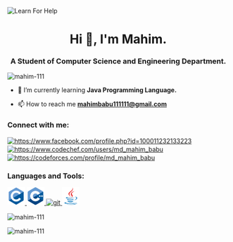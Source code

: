 ![Learn For Help ](https://scontent.fdac31-1.fna.fbcdn.net/v/t39.30808-6/361383602_1928065820911137_4725469747663744350_n.jpg?_nc_cat=101&ccb=1-7&_nc_sid=e3f864&_nc_eui2=AeGn6vnzgtfD7s5BfG70q1jt9naWIM04_K32dpYgzTj8rfdNzU200btDwrV-kGWKNvxNuXtSqz3chDQ1En7B50R0&_nc_ohc=owJbzEipSTIAX9EsnHW&_nc_ht=scontent.fdac31-1.fna&oh=00_AfDZWDlyR4lLtpYWFcDx-2ITuFgel5pHFmWC9YmUA9q7yA&oe=64BA4BA3)
<h1 align="center">Hi 👋, I'm Mahim.</h1>
<h3 align="center">A Student of Computer Science and Engineering Department.</h3>

<p align="left"> <img src="https://komarev.com/ghpvc/?username=mahim-111&label=Profile%20views&color=0e75b6&style=flat" alt="mahim-111" /> </p>

- 🌱 I’m currently learning **Java Programming Language.**

- 📫 How to reach me **mahimbabu111111@gmail.com**

<h3 align="left">Connect with me:</h3>
<p align="left">
<a href="https://fb.com/https://www.facebook.com/profile.php?id=100011232133223" target="blank"><img align="center" src="https://raw.githubusercontent.com/rahuldkjain/github-profile-readme-generator/master/src/images/icons/Social/facebook.svg" alt="https://www.facebook.com/profile.php?id=100011232133223" height="30" width="40" /></a>
<a href="https://www.codechef.com/users/https://www.codechef.com/users/md_mahim_babu" target="blank"><img align="center" src="https://cdn.jsdelivr.net/npm/simple-icons@3.1.0/icons/codechef.svg" alt="https://www.codechef.com/users/md_mahim_babu" height="30" width="40" /></a>
<a href="https://codeforces.com/profile/https://codeforces.com/profile/Md_Mahim_Babu" target="blank"><img align="center" src="https://raw.githubusercontent.com/rahuldkjain/github-profile-readme-generator/master/src/images/icons/Social/codeforces.svg" alt="https://codeforces.com/profile/md_mahim_babu" height="30" width="40" /></a>
</p>

<h3 align="left">Languages and Tools:</h3>
<p align="left"> <a href="https://www.cprogramming.com/" target="_blank" rel="noreferrer"> <img src="https://raw.githubusercontent.com/devicons/devicon/master/icons/c/c-original.svg" alt="c" width="40" height="40"/> </a> <a href="https://www.w3schools.com/cpp/" target="_blank" rel="noreferrer"> <img src="https://raw.githubusercontent.com/devicons/devicon/master/icons/cplusplus/cplusplus-original.svg" alt="cplusplus" width="40" height="40"/> </a> <a href="https://git-scm.com/" target="_blank" rel="noreferrer"> <img src="https://www.vectorlogo.zone/logos/git-scm/git-scm-icon.svg" alt="git" width="40" height="40"/> </a> <a href="https://www.java.com" target="_blank" rel="noreferrer"> <img src="https://raw.githubusercontent.com/devicons/devicon/master/icons/java/java-original.svg" alt="java" width="40" height="40"/> </a> </p>

<p><img align="center" src="https://github-readme-stats.vercel.app/api/top-langs?username=mahim-111&show_icons=true&locale=en&layout=compact" alt="mahim-111" /></p>

<p><img align="center" src="https://github-readme-streak-stats.herokuapp.com/?user=mahim-111&" alt="mahim-111" /></p>
